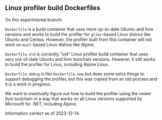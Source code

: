 ## Linux profiler build Dockerfiles

On this experimental branch: 

`Dockerfile` is a build container that uses more up-to-date Ubuntu and llvm versions and works to build the profiler for
`glibc`-based Linux distros like Ubuntu and Centos.  However, the profiler built from this container will not work on `musl`-based
Linux distros like Alpine.

`Dockerfile.old` is currently "old" Linux profiler build container that uses very out-of-date Ubuntu and llvm toolchain versions.
However, it still works to build the profiler for Linux, including Alpine Linux.

`Dockerfile.debug` is like `Dockerfile.new` but does some extra things to support debugging the profiler, but this was copied from
an old process and it is a work in progress.

We want to eventually figure out how to build the profiler using the newer llvm toolchain in a way that works on all Linux versions
supported by Microsoft for .NET, including Alpine.

Information correct as of 2023-12-14.